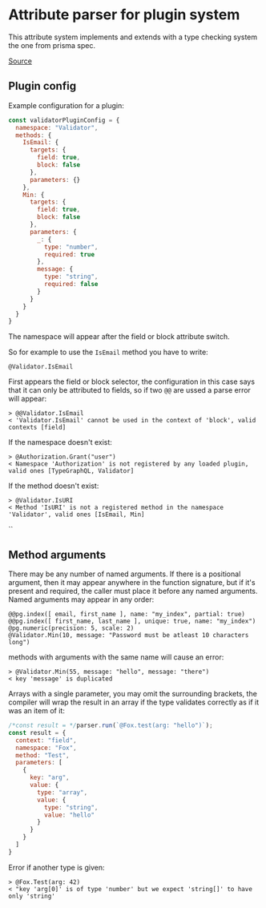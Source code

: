 # Attribute parser for plugin system

This attribute system implements and extends with a type checking system the one from prisma spec.

[Source](https://github.com/prisma/specs/tree/master/schema#attributes)

## Plugin config

Example configuration for a plugin:
```js
const validatorPluginConfig = {
  namespace: "Validator",
  methods: {
    IsEmail: {
      targets: {
        field: true,
        block: false
      },
      parameters: {}
    },
    Min: {
      targets: {
        field: true,
        block: false
      },
      parameters: {
        _: {
          type: "number",
          required: true
        },
        message: {
          type: "string",
          required: false
        }
      }
    }
  }
}
```

The namespace will appear after the field or block attribute switch.

So for example to use the `IsEmail` method you have to write:

`@Validator.IsEmail`

First appears the field or block selector, the configuration in this case says that it can only be attributed to fields, so if two `@@` are ussed a parse error will appear:

```
> @@Validator.IsEmail
< 'Validator.IsEmail' cannot be used in the context of 'block', valid contexts [field]
```

If the namespace doesn't exist:

```
> @Authorization.Grant("user")
< Namespace 'Authorization' is not registered by any loaded plugin, valid ones [TypeGraphQL, Validator]
```


If the method doesn't exist:

```
> @Validator.IsURI
< Method 'IsURI' is not a registered method in the namespace 'Validator', valid ones [IsEmail, Min]
```

``

## Method arguments

There may be any number of named arguments. If there is a positional argument, then it may appear anywhere in the function signature, but if it's present and required, the caller must place it before any named arguments. Named arguments may appear in any order:

```
@@pg.index([ email, first_name ], name: "my_index", partial: true)
@@pg.index([ first_name, last_name ], unique: true, name: "my_index")
@pg.numeric(precision: 5, scale: 2)
@Validator.Min(10, message: "Password must be atleast 10 characters long")
```

methods with arguments with the same name will cause an error:

```
> @Validator.Min(55, message: "hello", message: "there")
< key 'message' is duplicated
```

Arrays with a single parameter, you may omit the surrounding brackets, the compiler will wrap the result in an array if the type validates correctly as if it was an item of it:

```js
/*const result = */parser.run(`@Fox.test(arg: "hello")`);
const result = {
  context: "field",
  namespace: "Fox",
  method: "Test",
  parameters: [
    {
      key: "arg",
      value: {
        type: "array",
        value: {
          type: "string",
          value: "hello"
        }
      }
    }
  ]
}
```

Error if another type is given:

```
> @Fox.Test(arg: 42)
< "key 'arg[0]' is of type 'number' but we expect 'string[]' to have only 'string'
```
